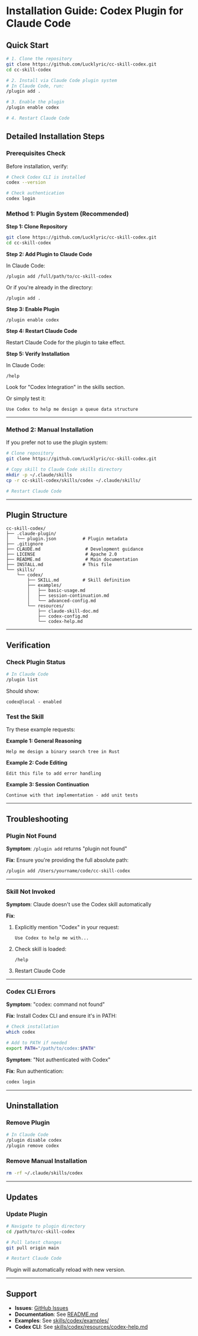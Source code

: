 # Installation Guide: Codex Plugin for Claude Code

## Quick Start

```bash
# 1. Clone the repository
git clone https://github.com/Lucklyric/cc-skill-codex.git
cd cc-skill-codex

# 2. Install via Claude Code plugin system
# In Claude Code, run:
/plugin add .

# 3. Enable the plugin
/plugin enable codex

# 4. Restart Claude Code
```

## Detailed Installation Steps

### Prerequisites Check

Before installation, verify:

```bash
# Check Codex CLI is installed
codex --version

# Check authentication
codex login
```

### Method 1: Plugin System (Recommended)

**Step 1: Clone Repository**
```bash
git clone https://github.com/Lucklyric/cc-skill-codex.git
cd cc-skill-codex
```

**Step 2: Add Plugin to Claude Code**

In Claude Code:
```
/plugin add /full/path/to/cc-skill-codex
```

Or if you're already in the directory:
```
/plugin add .
```

**Step 3: Enable Plugin**
```
/plugin enable codex
```

**Step 4: Restart Claude Code**

Restart Claude Code for the plugin to take effect.

**Step 5: Verify Installation**

In Claude Code:
```
/help
```

Look for "Codex Integration" in the skills section.

Or simply test it:
```
Use Codex to help me design a queue data structure
```

---

### Method 2: Manual Installation

If you prefer not to use the plugin system:

```bash
# Clone repository
git clone https://github.com/Lucklyric/cc-skill-codex.git

# Copy skill to Claude Code skills directory
mkdir -p ~/.claude/skills
cp -r cc-skill-codex/skills/codex ~/.claude/skills/

# Restart Claude Code
```

---

## Plugin Structure

```
cc-skill-codex/
├── .claude-plugin/
│   └── plugin.json          # Plugin metadata
├── .gitignore
├── CLAUDE.md                 # Development guidance
├── LICENSE                   # Apache 2.0
├── README.md                 # Main documentation
├── INSTALL.md               # This file
└── skills/
    └── codex/
        ├── SKILL.md         # Skill definition
        ├── examples/
        │   ├── basic-usage.md
        │   ├── session-continuation.md
        │   └── advanced-config.md
        └── resources/
            ├── claude-skill-doc.md
            ├── codex-config.md
            └── codex-help.md
```

---

## Verification

### Check Plugin Status

```bash
# In Claude Code
/plugin list
```

Should show:
```
codex@local - enabled
```

### Test the Skill

Try these example requests:

**Example 1: General Reasoning**
```
Help me design a binary search tree in Rust
```

**Example 2: Code Editing**
```
Edit this file to add error handling
```

**Example 3: Session Continuation**
```
Continue with that implementation - add unit tests
```

---

## Troubleshooting

### Plugin Not Found

**Symptom**: `/plugin add` returns "plugin not found"

**Fix**: Ensure you're providing the full absolute path:
```bash
/plugin add /Users/yourname/code/cc-skill-codex
```

---

### Skill Not Invoked

**Symptom**: Claude doesn't use the Codex skill automatically

**Fix**:
1. Explicitly mention "Codex" in your request:
   ```
   Use Codex to help me with...
   ```

2. Check skill is loaded:
   ```
   /help
   ```

3. Restart Claude Code

---

### Codex CLI Errors

**Symptom**: "codex: command not found"

**Fix**: Install Codex CLI and ensure it's in PATH:
```bash
# Check installation
which codex

# Add to PATH if needed
export PATH="/path/to/codex:$PATH"
```

**Symptom**: "Not authenticated with Codex"

**Fix**: Run authentication:
```bash
codex login
```

---

## Uninstallation

### Remove Plugin

```bash
# In Claude Code
/plugin disable codex
/plugin remove codex
```

### Remove Manual Installation

```bash
rm -rf ~/.claude/skills/codex
```

---

## Updates

### Update Plugin

```bash
# Navigate to plugin directory
cd /path/to/cc-skill-codex

# Pull latest changes
git pull origin main

# Restart Claude Code
```

Plugin will automatically reload with new version.

---

## Support

- **Issues**: [GitHub Issues](https://github.com/Lucklyric/cc-skill-codex/issues)
- **Documentation**: See [README.md](./README.md)
- **Examples**: See [skills/codex/examples/](./skills/codex/examples/)
- **Codex CLI**: See [skills/codex/resources/codex-help.md](./skills/codex/resources/codex-help.md)
